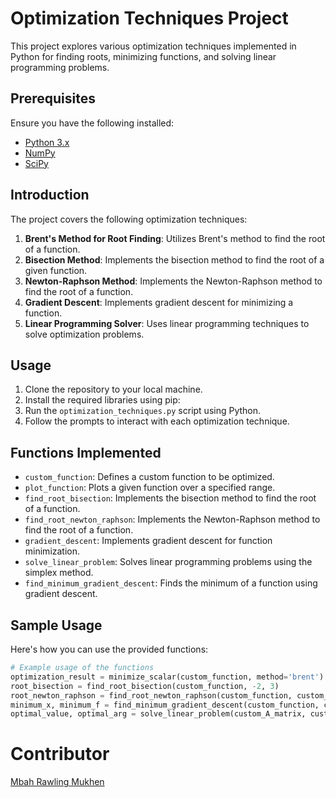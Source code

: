 # Optimization Techniques Project

This project explores various optimization techniques implemented in Python for finding roots, minimizing functions, and solving linear programming problems.

## Prerequisites

Ensure you have the following installed:

- [Python 3.x](https://www.python.org/downloads/)
- [NumPy](https://numpy.org/)
- [SciPy](https://www.scipy.org/)

## Introduction

The project covers the following optimization techniques:

1. **Brent's Method for Root Finding**: Utilizes Brent's method to find the root of a function.
2. **Bisection Method**: Implements the bisection method to find the root of a given function.
3. **Newton-Raphson Method**: Implements the Newton-Raphson method to find the root of a function.
4. **Gradient Descent**: Implements gradient descent for minimizing a function.
5. **Linear Programming Solver**: Uses linear programming techniques to solve optimization problems.

## Usage

1. Clone the repository to your local machine.
2. Install the required libraries using pip:
3. Run the `optimization_techniques.py` script using Python.
4. Follow the prompts to interact with each optimization technique.

## Functions Implemented

- `custom_function`: Defines a custom function to be optimized.
- `plot_function`: Plots a given function over a specified range.
- `find_root_bisection`: Implements the bisection method to find the root of a function.
- `find_root_newton_raphson`: Implements the Newton-Raphson method to find the root of a function.
- `gradient_descent`: Implements gradient descent for function minimization.
- `solve_linear_problem`: Solves linear programming problems using the simplex method.
- `find_minimum_gradient_descent`: Finds the minimum of a function using gradient descent.

## Sample Usage

Here's how you can use the provided functions:

```python
# Example usage of the functions
optimization_result = minimize_scalar(custom_function, method='brent')
root_bisection = find_root_bisection(custom_function, -2, 3)
root_newton_raphson = find_root_newton_raphson(custom_function, custom_function_derivative, -1)
minimum_x, minimum_f = find_minimum_gradient_descent(custom_function, custom_function_derivative, -1)
optimal_value, optimal_arg = solve_linear_problem(custom_A_matrix, custom_b_vector, custom_c_vector)
```
# Contributor
[Mbah Rawling Mukhen](https://github.com/Rawlingsofficial)
